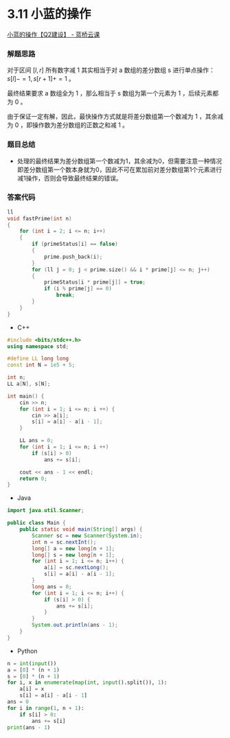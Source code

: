 # 3.11 小蓝的操作

[小蓝的操作【Q2建设】 - 蓝桥云课](https://www.lanqiao.cn/problems/3399/learning/)

### 解题思路

对于区间 $[l,r]$ 所有数字减 1 其实相当于对 a 数组的差分数组 s 进行单点操作：$s[l]−=1,s[r+1]+=1$ 。

最终结果要求 a 数组全为 1 ，那么相当于 s 数组为第一个元素为 1 ，后续元素都为 0 。

由于保证一定有解，因此，最快操作方式就是将差分数组第一个数减为 1 ，其余减为 0 ，即操作数为差分数组的正数之和减 1 。

### 题目总结
* 处理的最终结果为差分数组第一个数减为1，其余减为0，但需要注意一种情况即差分数组第一个数本身就为0，因此不可在累加前对差分数组第1个元素进行减1操作，否则会导致最终结果的错误。

### 答案代码
```c++
ll 
void fastPrime(int n)
{
    for (int i = 2; i <= n; i++)
    {
        if (primeStatus[i] == false)
        {
            prime.push_back(i);
        }
        for (ll j = 0; j < prime.size() && i * prime[j] <= n; j++)
        {
            primeStatus[i * prime[j]] = true;
            if (i % prime[j] == 0)
                break;
        }
    }
}
```

* C++

```c++
#include <bits/stdc++.h>
using namespace std;

#define LL long long
const int N = 1e5 + 5;

int n;
LL a[N], s[N];

int main() {    
    cin >> n;
    for (int i = 1; i <= n; i ++) {
        cin >> a[i];
        s[i] = a[i] - a[i - 1];
    }

    LL ans = 0;
    for (int i = 1; i <= n; i ++)
        if (s[i] > 0)
            ans += s[i];

    cout << ans - 1 << endl;
    return 0;
}
```

* Java

```java
import java.util.Scanner;

public class Main {
    public static void main(String[] args) {
        Scanner sc = new Scanner(System.in);
        int n = sc.nextInt();
        long[] a = new long[n + 1];
        long[] s = new long[n + 1];
        for (int i = 1; i <= n; i++) {
            a[i] = sc.nextLong();
            s[i] = a[i] - a[i - 1];
        }
        long ans = 0;
        for (int i = 1; i <= n; i++) {
            if (s[i] > 0) {
                ans += s[i];
            }
        }
        System.out.println(ans - 1);
    }
}
```

* Python

```python
n = int(input())
a = [0] * (n + 1)
s = [0] * (n + 1)
for i, x in enumerate(map(int, input().split()), 1):
    a[i] = x
    s[i] = a[i] - a[i - 1]
ans = 0
for i in range(1, n + 1):
    if s[i] > 0:
        ans += s[i]
print(ans - 1)
```